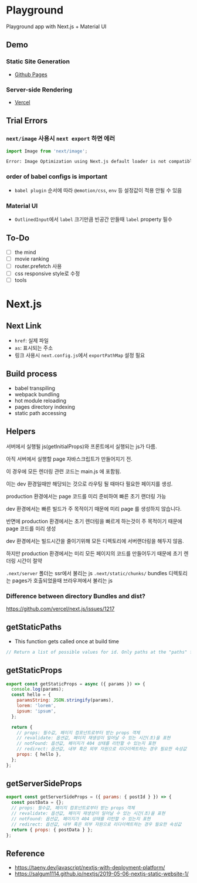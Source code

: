 # Playground

Playground app with Next.js + Material UI

## Demo

### Static Site Generation

- [Github Pages](https://thilllon.github.io/playground/)

### Server-side Rendering

- [Vercel](https://playground-thilllon.vercel.app/)

## Trial Errors

### `next/image` 사용시 `next export` 하면 에러

```js
import Image from 'next/image';
```

```sh
Error: Image Optimization using Next.js default loader is not compatible with `next export`.
```

### order of babel configs is important

- `babel plugin` 순서에 따라 `@emotion/css`, `env` 등 설정값이 적용 안될 수 있음

### Material UI

- `OutlinedInput`에서 `label` 크기만큼 빈공간 만들때 `label` property 필수

## To-Do

- [ ] the mind
- [ ] movie ranking
- [ ] router.prefetch 사용
- [ ] css responsive style로 수정
- [ ] tools

# Next.js

## Next Link

- `href`: 실제 파일
- `as`: 표시되는 주소
- 링크 사용시 `next.config.js`에서 `exportPathMap` 설정 필요

## Build process

- babel transpiling
- webpack bundling
- hot module reloading
- pages directory indexing
- static path accessing

## Helpers

서버에서 실행될 js(getInitialProps)와 프론트에서 실행되는 js가 다름.

아직 서버에서 실행할 page 자바스크립트가 만들어지기 전.

이 경우에 모든 렌더링 관련 코드는 main.js 에 포함됨.

이는 dev 환경일때만 해당되는 것으로 라우팅 될 때마다 필요한 페이지를 생성.

production 환경에서는 page 코드를 미리 준비하여 빠른 초기 랜더링 가능

dev 환경에서는 빠른 빌드가 주 목적이기 때문에 미리 page 를 생성하지 않습니다.

반면에 production 환경에서는 초기 렌더링을 빠르게 하는것이 주 목적이기 때문에 page 코드를 미리 생성

dev 환경에서는 빌드시간을 줄이기위해 모든 디렉토리에 서버랜더링을 해두지 않음.

하지만 production 환경에서는 미리 모든 페이지의 코드를 만들어두기 때문에 초기 렌더링 시간이 절약

`.next/server` 폴더는 ssr에서 불리는 js
`.next/static/chunks/`
bundles 디렉토리는 pages가 호출되었을때 브라우져에서 불리는 js

### Difference between directory Bundles and dist?
https://github.com/vercel/next.js/issues/1217

## getStaticPaths

- This function gets called once at build time

```js
// Return a list of possible values for id. Only paths at the "paths" field are generated at build time
```

## getStaticProps

```js
export const getStaticProps = async ({ params }) => {
  console.log(params);
  const hello = {
    paramsString: JSON.stringify(params),
    lorem: 'lorem',
    ipsum: 'ipsum',
  };

  return {
    // props: 필수값, 페이지 컴포넌트로부터 받는 props 객체
    // revalidate: 옵션값, 페이지 재생성이 일어날 수 있는 시간(초)을 표현
    // notFound: 옵션값, 페이지가 404 상태를 리턴할 수 있는지 표현
    // redirect: 옵션값, 내부 혹은 외부 자원으로 리다이렉트하는 경우 필요한 속성값
    props: { hello },
  };
};
```

## getServerSideProps

```js
export const getServerSideProps = ({ params: { postId } }) => {
  const postData = {};
  // props: 필수값, 페이지 컴포넌트로부터 받는 props 객체
  // revalidate: 옵션값, 페이지 재생성이 일어날 수 있는 시간(초)을 표현
  // notFound: 옵션값, 페이지가 404 상태를 리턴할 수 있는지 표현
  // redirect: 옵션값, 내부 혹은 외부 자원으로 리다이렉트하는 경우 필요한 속성값
  return { props: { postData } };
};
```

## Reference

- https://taeny.dev/javascript/nextjs-with-deployment-platform/
- https://salgum1114.github.io/nextjs/2019-05-06-nextjs-static-website-1/
